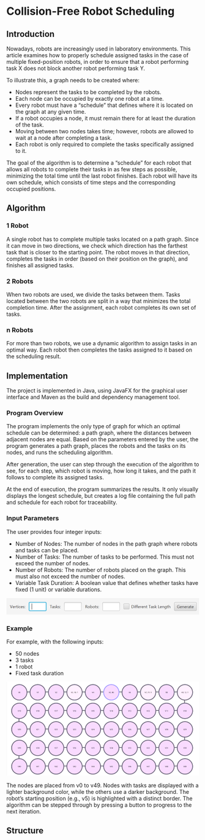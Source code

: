 # Collision-Free Robot Scheduling

## Introduction

Nowadays, robots are increasingly used in laboratory environments. This article examines how to properly schedule assigned tasks in the case of multiple fixed-position robots, in order to ensure that a robot performing task X does not block another robot performing task Y.

To illustrate this, a graph needs to be created where:
- Nodes represent the tasks to be completed by the robots.
- Each node can be occupied by exactly one robot at a time.
- Every robot must have a “schedule” that defines where it is located on the graph at any given time.
- If a robot occupies a node, it must remain there for at least the duration of the task.
- Moving between two nodes takes time; however, robots are allowed to wait at a node after completing a task.
- Each robot is only required to complete the tasks specifically assigned to it.

The goal of the algorithm is to determine a “schedule” for each robot that allows all robots to complete their tasks in as few steps as possible, minimizing the total time until the last robot finishes.
Each robot will have its own schedule, which consists of time steps and the corresponding occupied positions.

## Algorithm

### 1 Robot
A single robot has to complete multiple tasks located on a path graph. Since it can move in two directions, we check which direction has the farthest task that is closer to the starting point. The robot moves in that direction, completes the tasks in order (based on their position on the graph), and finishes all assigned tasks.

### 2 Robots
When two robots are used, we divide the tasks between them. Tasks located between the two robots are split in a way that minimizes the total completion time. After the assignment, each robot completes its own set of tasks.

### n Robots
For more than two robots, we use a dynamic algorithm to assign tasks in an optimal way. Each robot then completes the tasks assigned to it based on the scheduling result.

## Implementation

The project is implemented in Java, using JavaFX for the graphical user interface and Maven as the build and dependency management tool.
### Program Overview
The program implements the only type of graph for which an optimal schedule can be determined: a path graph, where the distances between adjacent nodes are equal. Based on the parameters entered by the user, the program generates a path graph, places the robots and the tasks on its nodes, and runs the scheduling algorithm.

After generation, the user can step through the execution of the algorithm to see, for each step, which robot is moving, how long it takes, and the path it follows to complete its assigned tasks.

At the end of execution, the program summarizes the results. It only visually displays the longest schedule, but creates a log file containing the full path and schedule for each robot for traceability.

### Input Parameters
The user provides four integer inputs:
- Number of Nodes: The number of nodes in the path graph where robots and tasks can be placed.
- Number of Tasks: The number of tasks to be performed. This must not exceed the number of nodes.
- Number of Robots: The number of robots placed on the graph. This must also not exceed the number of nodes.
- Variable Task Duration: A boolean value that defines whether tasks have fixed (1 unit) or variable durations.

![input-img.png](documentation/assets/input-img.png)

### Example
For example, with the following inputs:
- 50 nodes
- 3 tasks
- 1 robot
- Fixed task duration

![example-img.png](documentation/assets/example-img.png)

The nodes are placed from v0 to v49. Nodes with tasks are displayed with a lighter background color, while the others use a darker background. The robot’s starting position (e.g., v5) is highlighted with a distinct border. The algorithm can be stepped through by pressing a button to progress to the next iteration.

## Structure